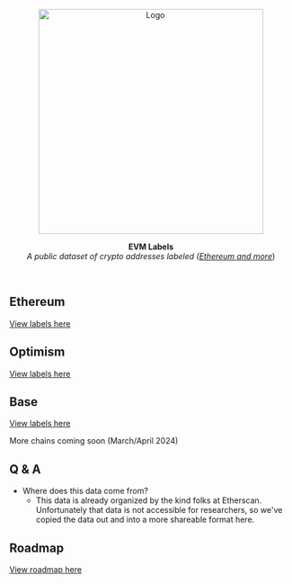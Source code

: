 <p align="center">
  <a><img src="https://etherscan.io/images/logo-ether.png?v=0.0.2" title="Logo" width="400"/></a>
</p>
<p align="center">
  <b>
    EVM Labels
  </b>
  <br>
  <i>A public dataset of crypto addresses labeled (<a href="https://etherscan.io/labelcloud">Ethereum and more</a></i>)
  <br>
</p>

<br/>

## Ethereum

[View labels here](data/etherscan)

## Optimism

[View labels here](data/optimism)

## Base

[View labels here](data/basescan)

<!-- | Label                                                                                              | CSV                                              | JSON                                               | Updated      |
| -------------------------------------------------------------------------------------------------- | ------------------------------------------------ | -------------------------------------------------- | ------------ |
| [`exchange`](https://etherscan.io/accounts/label/exchange) (Centralized Exchanges)                 | [View CSV](./src/mainnet/exchange/all.csv)       | [View JSON](./src/mainnet/exchange/all.json)       | May 9, 2022  |
| [`phish-hack`](https://etherscan.io/accounts/label/phish-hack) (Phishing/Hacking)                  | [View CSV](./src/mainnet/phish-hack/all.csv)     | [View JSON](./src/mainnet/phish-hack/all.json)     | May 15, 2022 |
| [`genesis`](https://etherscan.io/accounts/label/genesis) (Null/black hole addresses)               | [View CSV](./src/mainnet/genesis/all.csv)        | [View JSON](./src/mainnet/genesis/all.json)        | May 21, 2022 |
| [`token-contract`](https://etherscan.io/accounts/label/token-contract) (ERC-20 and similar tokens) | [View CSV](./src/mainnet/token-contract/all.csv) | [View JSON](./src/mainnet/token-contract/all.json) | May 25, 2022 | -->

More chains coming soon (March/April 2024)

## Q & A

- Where does this data come from?
  - This data is already organized by the kind folks at Etherscan. Unfortunately that data is not accessible for researchers, so we've copied the data out and into a more shareable format here.

## Roadmap

[View roadmap here](https://github.com/users/dawsbot/projects/3)

<!-- ## Install

```sh
npm install --save evm-labels

# or with yarn
yarn add evm-labels
```

<br/>

## Use

You can install the CSV or JSON manually if you are not a dev. If you want to use this in code:

### Exchange (CEX's)

```js
import { exchange } from "evm-labels";

// A Coinbase hot wallet
const COINBASE_ADDRESS = "0x71660c4005ba85c37ccec55d0c4493e66fe775d3";
exchange.isExchangeAddress(COINBASE_ADDRESS);
// true

const NULL_ADDRESS = "0x0000000000000000000000000000000000000000";
exchange.isExchangeAddress(NULL_ADDRESS);
// false
```

### Phish/Hack (Addresses that performed phishing or hacks)

```js
import { phishHack } from "evm-labels";

// A Nexus Mutual Hacker
const HACKER_ADDRESS = "0x09923e35f19687a524bbca7d42b92b6748534f25";
phishHack.isPhishHackAddress(HACKER_ADDRESS);
// true

const NULL_ADDRESS = "0x0000000000000000000000000000000000000000";
phishHack.isPhishHackAddress(NULL_ADDRESS);
// false
```

### Genesis

```js
import { genesis } from "evm-labels";

const GENESIS_ADDRESS = "0x0000000000000000000000000000000000000002";
genesis.isGenesisAddress(GENESIS_ADDRESS);
// true

const OATHER_ADDRESS = "0x09923e35f19687a524bbca7d42b92b6748534f25";
genesis.isGenesisAddress(OATHER_ADDRESS);
// false
```

### Token Contract

```js
import { tokenContract } from "evm-labels";

const TOKEN_CONTRACT_ADDRESS = "0x5dd57da40e6866c9fcc34f4b6ddc89f1ba740dfe";
tokenContract.isTokenContractAddress(TOKEN_CONTRACT_ADDRESS);
// true

const OATHER_ADDRESS = "0x0000000000000000000000000000000000000002";
tokenContract.isTokenContractAddress(OATHER_ADDRESS);
// false
```

<br/>

## Contributing

The pulling method from Etherscan involves running a TypeScript file locally which performs the browser automation and data pulling + writing to your local filesystem.

The file of concern is `scripts/puppeteer-fetch-all.ts` and can be executed with `npx tsx scripts/puppeteer-fetch-all.ts` -->
